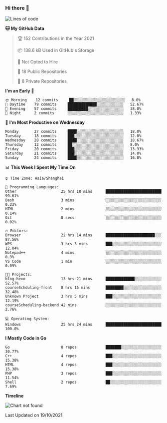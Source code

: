 ### Hi there 👋

<!--
**pinelliar/pinelliar** is a ✨ _special_ ✨ repository because its `README.md` (this file) appears on your GitHub profile.

Here are some ideas to get you started:

- 🔭 I’m currently working on ...
- 🌱 I’m currently learning ...
- 👯 I’m looking to collaborate on ...
- 🤔 I’m looking for help with ...
- 💬 Ask me about ...
- 📫 How to reach me: ...
- 😄 Pronouns: ...
- ⚡ Fun fact: ...
-->

<!--START_SECTION:waka-->
![Lines of code](https://img.shields.io/badge/From%20Hello%20World%20I%27ve%20Written-104920%20lines%20of%20code-blue)

**🐱 My GitHub Data** 

> 🏆 152 Contributions in the Year 2021
 > 
> 📦 138.6 kB Used in GitHub's Storage 
 > 
> 🚫 Not Opted to Hire
 > 
> 📜 18 Public Repositories 
 > 
> 🔑 8 Private Repositories  
 > 
**I'm an Early 🐤** 

```text
🌞 Morning    12 commits     ██░░░░░░░░░░░░░░░░░░░░░░░   8.0% 
🌆 Daytime    79 commits     █████████████░░░░░░░░░░░░   52.67% 
🌃 Evening    57 commits     █████████░░░░░░░░░░░░░░░░   38.0% 
🌙 Night      2 commits      ░░░░░░░░░░░░░░░░░░░░░░░░░   1.33%

```
📅 **I'm Most Productive on Wednesday** 

```text
Monday       27 commits     ████░░░░░░░░░░░░░░░░░░░░░   18.0% 
Tuesday      18 commits     ███░░░░░░░░░░░░░░░░░░░░░░   12.0% 
Wednesday    28 commits     ████░░░░░░░░░░░░░░░░░░░░░   18.67% 
Thursday     12 commits     ██░░░░░░░░░░░░░░░░░░░░░░░   8.0% 
Friday       20 commits     ███░░░░░░░░░░░░░░░░░░░░░░   13.33% 
Saturday     21 commits     ███░░░░░░░░░░░░░░░░░░░░░░   14.0% 
Sunday       24 commits     ████░░░░░░░░░░░░░░░░░░░░░   16.0%

```


📊 **This Week I Spent My Time On** 

```text
⌚︎ Time Zone: Asia/Shanghai

💬 Programming Languages: 
Other                    25 hrs 18 mins      █████████████████████████   99.61% 
Bash                     3 mins              ░░░░░░░░░░░░░░░░░░░░░░░░░   0.23% 
HTML                     2 mins              ░░░░░░░░░░░░░░░░░░░░░░░░░   0.14% 
Git                      0 secs              ░░░░░░░░░░░░░░░░░░░░░░░░░   0.02%

🔥 Editors: 
Browser                  22 hrs 14 mins      ██████████████████████░░░   87.56% 
WPS                      3 hrs 3 mins        ███░░░░░░░░░░░░░░░░░░░░░░   12.04% 
Notepad++                4 mins              ░░░░░░░░░░░░░░░░░░░░░░░░░   0.3% 
VS Code                  1 min               ░░░░░░░░░░░░░░░░░░░░░░░░░   0.09%

🐱‍💻 Projects: 
blog-hexo                13 hrs 21 mins      █████████████░░░░░░░░░░░░   52.57% 
courseSchduling-front    8 hrs 15 mins       ████████░░░░░░░░░░░░░░░░░   32.48% 
Unknown Project          3 hrs 5 mins        ███░░░░░░░░░░░░░░░░░░░░░░   12.19% 
courseScheduling-backend 42 mins             ░░░░░░░░░░░░░░░░░░░░░░░░░   2.76%

💻 Operating System: 
Windows                  25 hrs 24 mins      █████████████████████████   100.0%

```

**I Mostly Code in Go** 

```text
Go                       8 repos             ███████░░░░░░░░░░░░░░░░░░   30.77% 
C++                      4 repos             ███░░░░░░░░░░░░░░░░░░░░░░   15.38% 
HTML                     4 repos             ███░░░░░░░░░░░░░░░░░░░░░░   15.38% 
PHP                      3 repos             ███░░░░░░░░░░░░░░░░░░░░░░   11.54% 
Shell                    2 repos             ██░░░░░░░░░░░░░░░░░░░░░░░   7.69%

```


**Timeline**

![Chart not found](https://raw.githubusercontent.com/pinelliar/pinelliar/main/charts/bar_graph.png) 


 Last Updated on 19/10/2021
<!--END_SECTION:waka-->
